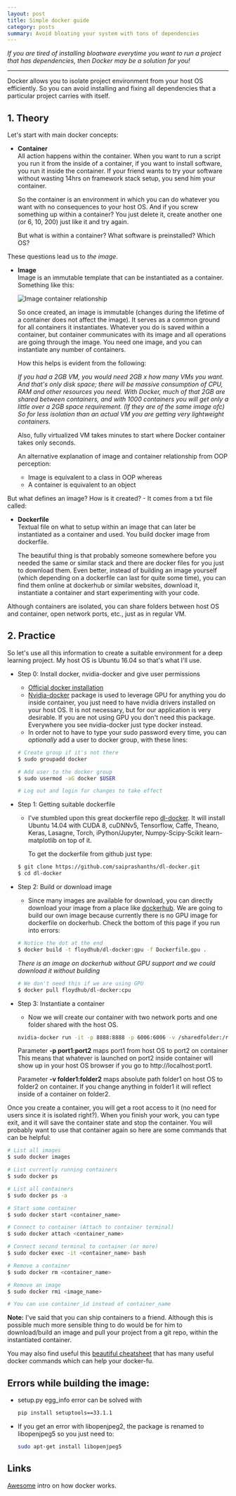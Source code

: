```yaml
---
layout: post
title: Simple docker guide 
category: posts
summary: Avoid bloating your system with tons of dependencies
---
```



*If you are tired of installing bloatware everytime you want to run a project that has dependencies, then Docker may be a solution for you!*

___

Docker allows you to isolate project environment from your host OS efficiently. So you can avoid installing and fixing all dependencies that a particular project carries with itself. 

## 1. Theory

Let's start with main docker concepts:

- **Container**  
  All action happens within the container. When you want to run a script you run it from the inside of a container, if you want to install software, you run it inside the container. If your friend wants to try your software without wasting 14hrs on framework stack setup, you send him your container.

  So the container is an environment in which you can do whatever you want with no consequences to your host OS. And if you screw something up within a container? You just delete it, create another one (or 6, 10, 200) just like it and try again.

  But what is within a container? What software is preinstalled? Which OS?


These questions lead us to *the image*.

- **Image**  
  Image is an immutable template that can be instantiated as a container. Something like this:

    ![Image container relationship](http://i.imgur.com/xZr1QfY.png)

    So once created, an image is immutable (changes during the lifetime of a container does not affect the image). It serves as a common ground for all containers it instantiates. Whatever you do is saved within a container, but container communicates with its image and all operations are going through the image. You need one image, and you can instantiate any number of containers.

  How this helps is evident from the following:

  *If you had a 2GB VM, you would need 2GB x how many VMs you want. And that's only disk space; there will be massive consumption of CPU, RAM and other resources you need. With Docker, much of that 2GB are shared between containers, and with 1000 containers you will get only a little over a 2GB space requirement. (If they are of the same image ofc) So for less isolation than an actual VM you are getting very lightweight containers.*

  Also, fully virtualized VM takes minutes to start where Docker container takes only seconds.

  An alternative explanation of image and container relationship from OOP perception:  
  - Image is equivalent to a class in OOP whereas  
  - A container is equivalent to an object

But what defines an image? How is it created? - It comes from a  txt file called:

- **Dockerfile**  
  Textual file on what to setup within an image that can later be instantiated as a container and used. You build docker image from dockerfile.

  The beautiful thing is that probably someone somewhere before you needed the same or similar stack and there are docker files for you just to download them. Even better, instead of building an image yourself (which depending on a dockerfile can last for quite some time), you can find them online at dockerhub or similar websites, download it, instantiate a container and start experimenting with your code.


Although containers are isolated, you can share folders between host OS and container, open network ports, etc., just as in regular VM.

## 2. Practice
So let's use all this information to create a suitable environment for a deep learning project. My host OS is Ubuntu 16.04 so that's what I'll use.

- Step 0: Install docker, nvidia-docker and give user permissions
  - [Official docker installation][docker-official]
  - [Nvidia-docker][nvidia] package is used to leverage GPU for anything you do inside container, you just need to have nvidia drivers installed on your host OS. It is not necessary, but for our application is very desirable. If you are not using GPU you don't need this package. Everywhere you see nvidia-docker just type docker instead.
  - In order not to have to type your sudo password every time, you can *optionally* add a user to docker group, with these lines:

  ~~~ bash
  # Create group if it's not there
  $ sudo groupadd docker

  # Add user to the docker group
  $ sudo usermod -aG docker $USER

  # Log out and login for changes to take effect
  ~~~

- Step 1: Getting suitable dockerfile
  - I've stumbled upon this great dockerfile repo [dl-docker]. It will install Ubuntu 14.04 with CUDA 8, cuDNNv5, Tensorflow, Caffe, Theano, Keras, Lasagne, Torch, iPython/Jupyter, Numpy-Scipy-Scikit learn-matplotlib on top of it.

    To get the dockerfile from github just type:

  ~~~ bash
  $ git clone https://github.com/saiprashanths/dl-docker.git
  $ cd dl-docker
  ~~~

- Step 2: Build or download image
  - Since many images are available for download, you can directly download your image from a place like [dockerhub]. We are going to build our own image because currently there is no GPU image for dockerfile on dockerhub. Check the bottom of this page if you run into errors:

  ~~~ bash
  # Notice the dot at the end
  $ docker build -t floydhub/dl-docker:gpu -f Dockerfile.gpu .
  ~~~

   *There is an image on dockerhub without GPU support and we could download it without building*

  ~~~ bash
  # We don't need this if we are using GPU
  $ docker pull floydhub/dl-docker:cpu
  ~~~

- Step 3: Instantiate a container
  - Now we will create our container with two network ports and one folder shared with the host OS.

  ~~~ bash
  nvidia-docker run -it -p 8888:8888 -p 6006:6006 -v /sharedfolder:/root/sharedfolder floydhub/dl-docker:gpu bash
  ~~~

  Parameter **-p port1:port2** maps port1 from host OS to port2 on container  
  This means that whatever is launched on port2 inside container will show up in your host OS browser if you go to http://localhost:port1.

  Parameter **-v folder1:folder2** maps absolute path folder1 on host OS to folder2 on container. If you change anything in folder1 it will reflect inside of a container on folder2.

Once you create a container, you will get a root access to it (no need for users since it is isolated right?). When you finish your work, you can type exit, and it will save the container state and stop the container. You will probably want to use that container again so here are some commands that can be helpful:

~~~ bash
# List all images
$ sudo docker images

# List currently running containers
$ sudo docker ps

# List all containers
$ sudo docker ps -a

# Start some container
$ sudo docker start <container_name>

# Connect to container (Attach to container terminal)
$ sudo docker attach <container_name>

# Connect second terminal to container (or more)
$ sudo docker exec -it <container_name> bash

# Remove a container
$ sudo docker rm <container_name>

# Remove an image
$ sudo docker rmi <image_name>

# You can use container_id instead of container_name

~~~

 **Note:** I've said that you can ship containers to a friend. Although this is possible much more sensible thing to do would be for him to download/build an image and pull your project from a git repo, within the instantiated container.


You may also find useful this [beautiful cheatsheet][cheatsheet] that has many
useful docker commands which can help your docker-fu.

## Errors while building the image:

- setup.py egg_info error can be solved with  

  ~~~ bash
  pip install setuptools==33.1.1
  ~~~
- If you get an error with libopenjpeg2, the package is renamed to libopenjpeg5 so you just need to:

  ~~~ bash
  sudo apt-get install libopenjpeg5
  ~~~

## Links

[Awesome][docker-lowlevel] intro on how docker works.


[docker-official]: https://docs.docker.com/engine/installation/linux/ubuntu/
[nvidia]: https://github.com/NVIDIA/nvidia-docker
[dl-docker]: https://github.com/floydhub/dl-docker
[cheatsheet]: https://github.com/wsargent/docker-cheat-sheet/blob/master/README.md
[dockerhub]: https://hub.docker.com/
[docker-lowlevel]: https://p403n1x87.github.io/linux/2018/08/04/containers.html
